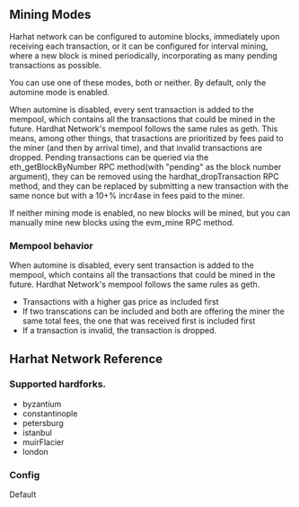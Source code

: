 ## Mining Modes

Harhat network can be configured to automine blocks, immediately upon receiving each transaction, or it can be configured for interval mining, where a new block is mined periodically, incorporating as many pending transactions as possible.

You can use one of these modes, both or neither.
By default, only the automine mode is enabled.

When automine is disabled, every sent transaction is added to the mempool, which contains all the transactions that could be mined in the future.
Hardhat Network's mempool follows the same rules as geth. 
This means, among other things, that trasactions are prioritized by fees paid to the miner (and then by arrival time), and that invalid transactions are dropped.
Pending transactions can be queried via the eth_getBlockByNumber RPC method(with "pending" as the block number argument), they can be removed using the hardhat_dropTransaction RPC method, and they can be replaced by submitting a new transaction with the same nonce but with a 10+% incr4ase in fees paid to the miner.

If neither mining mode is enabled, no new blocks will be mined, but you can manually mine new blocks using the evm_mine RPC method.

### Mempool behavior

When automine is disabled, every sent transaction is added to the mempool, which contains all the transactions that could be mined in the future.
Hardhat Network's mempool follows the same rules as geth.
- Transactions with a higher gas price as included first
- If two transcations can be included and both are offering the miner the same total fees, the one that was received first is included first
- If a transaction is invalid, the transaction is dropped.



## Harhat Network Reference

### Supported hardforks.

- byzantium
- constantinople
- petersburg
- istanbul
- muirFlacier
- london

### Config

Default 
